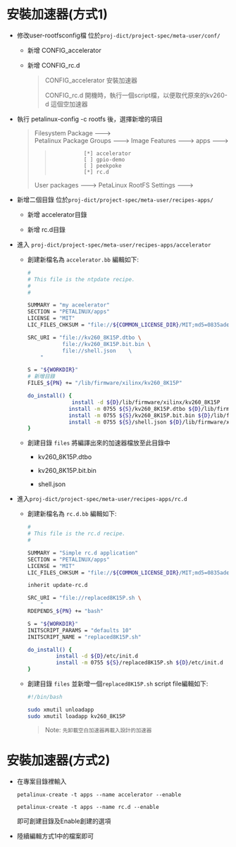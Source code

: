 # 安裝加速器(方式1)

- 修改user-rootfsconfig檔 位於`proj-dict/project-spec/meta-user/conf/`
  
  - 新增 CONFIG_accelerator 
  
  - 新增 CONFIG_rc.d
    
    > CONFIG_accelerator 安裝加速器
    > 
    > CONFIG_rc.d 開機時，執行一個script檔，以便取代原來的kv260-d 這個空加速器 

- 執行 petalinux-config -c rootfs 後，選擇新增的項目
  
  > Filesystem Package --->   
  > Petalinux Package Groups  --->
  > Image Features  --->
  > apps   ---> 
  > 
  > >               [*] accelerator   
  > >               [ ] gpio-demo
  > >               [ ] peekpoke 
  > >               [*] rc.d
  > 
  > User packages   --->
  > PetaLinux RootFS Settings  --->     

- 新增二個目錄 位於`proj-dict/project-spec/meta-user/recipes-apps/`
  
  - 新增 accelerator目錄
  
  - 新增 rc.d目錄

- 進入 `proj-dict/project-spec/meta-user/recipes-apps/accelerator`
  
  - 創建新檔名為 `accelerator.bb` 編輯如下:
    
    ```bash
    #
    # This file is the ntpdate recipe.
    #
    #  
    
    SUMMARY = "my aceelerator"
    SECTION = "PETALINUX/apps"
    LICENSE = "MIT"
    LIC_FILES_CHKSUM = "file://${COMMON_LICENSE_DIR}/MIT;md5=0835ade698e0bcf8506ecda2f7b4f302"
    
    SRC_URI = "file://kv260_8K15P.dtbo \
               file://kv260_8K15P.bit.bin \
               file://shell.json    \                    
        "
    
    S = "${WORKDIR}"
    # 新增目錄
    FILES_${PN} += "/lib/firmware/xilinx/kv260_8K15P"
    
    do_install() {
                  install -d ${D}/lib/firmware/xilinx/kv260_8K15P
                 install -m 0755 ${S}/kv260_8K15P.dtbo ${D}/lib/firmware/xilinx/kv260_8K15P
                 install -m 0755 ${S}/kv260_8K15P.bit.bin ${D}/lib/firmware/xilinx/kv260_8K15P
                 install -m 0755 ${S}/shell.json ${D}/lib/firmware/xilinx/kv260_8K15P
    }  
    ```
  
  - 創建目錄 `files` 將編譯出來的加速器檔放至此目錄中 
    
    - kv260_8K15P.dtbo
    
    - kv260_8K15P.bit.bin
    
    - shell.json

- 進入`proj-dict/project-spec/meta-user/recipes-apps/rc.d`
  
  - 創建新檔名為 `rc.d.bb` 編輯如下:
    
    ```bash
    #
    # This file is the rc.d recipe.
    #
    
    SUMMARY = "Simple rc.d application"
    SECTION = "PETALINUX/apps"
    LICENSE = "MIT"
    LIC_FILES_CHKSUM = "file://${COMMON_LICENSE_DIR}/MIT;md5=0835ade698e0bcf8506ecda2f7b4f302"
    
    inherit update-rc.d
    
    SRC_URI = "file://replaced8K15P.sh \
        "
    RDEPENDS_${PN} += "bash"
    
    S = "${WORKDIR}"
    INITSCRIPT_PARAMS = "defaults 10"
    INITSCRIPT_NAME = "replaced8K15P.sh"
    
    do_install() {
             install -d ${D}/etc/init.d
             install -m 0755 ${S}/replaced8K15P.sh ${D}/etc/init.d
    }
    ```
  
  - 創建目錄 `files` 並新增一個`replaced8K15P.sh` script file編輯如下:
    
    ```bash
    #!/bin/bash
    
    sudo xmutil unloadapp
    sudo xmutil loadapp kv260_8K15P
    ```
    
    > Note: `先卸載空白加速器再載入設計的加速器`

# 安裝加速器(方式2)

- 在專案目錄裡輸入
  
  `petalinux-create -t apps --name accelerator --enable`
  
  `petalinux-create -t apps --name rc.d --enable`
  
  即可創建目錄及Enable創建的選項

- 陸續編輯方式1中的檔案即可
